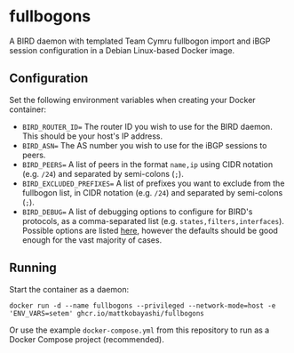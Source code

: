 # fullbogons

A BIRD daemon with templated Team Cymru fullbogon import and iBGP session configuration in a Debian Linux-based Docker image.

## Configuration

Set the following environment variables when creating your Docker container:

- `BIRD_ROUTER_ID=` The router ID you wish to use for the BIRD daemon. This should be your host's IP address.
- `BIRD_ASN=` The AS number you wish to use for the iBGP sessions to peers.
- `BIRD_PEERS=` A list of peers in the format `name,ip` using CIDR notation (e.g. `/24`) and separated by semi-colons (`;`).
- `BIRD_EXCLUDED_PREFIXES=` A list of prefixes you want to exclude from the fullbogon list, in CIDR notation (e.g. `/24`) and separated by semi-colons (`;`).
- `BIRD_DEBUG=` A list of debugging options to configure for BIRD's protocols, as a comma-separated list (e.g. `states,filters,interfaces`). Possible options are listed [here](https://bird.network.cz/?get_doc&v=20&f=bird-3.html#ss3.4), however the defaults should be good enough for the vast majority of cases.

## Running

Start the container as a daemon:

`docker run -d --name fullbogons --privileged --network-mode=host -e 'ENV_VARS=setem' ghcr.io/mattkobayashi/fullbogons`

Or use the example `docker-compose.yml` from this repository to run as a Docker Compose project (recommended).
